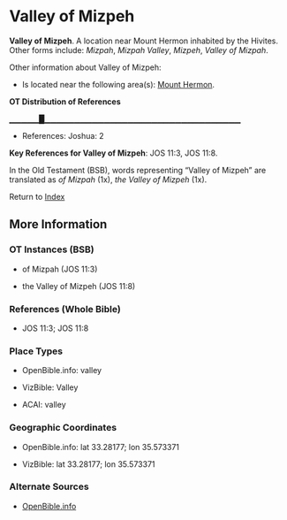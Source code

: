 # Valley of Mizpeh
**Valley of Mizpeh**. 
A location near Mount Hermon inhabited by the Hivites. 
Other forms include: 
*Mizpah*, *Mizpah Valley*, *Mizpeh*, *Valley of Mizpah*. 




Other information about Valley of Mizpeh:


* Is located near the following area(s): 
[Mount Hermon](HermonMount.md). 


**OT Distribution of References**

▁▁▁▁▁█▁▁▁▁▁▁▁▁▁▁▁▁▁▁▁▁▁▁▁▁▁▁▁▁▁▁▁▁▁▁▁▁▁
* References: Joshua: 2



**Key References for Valley of Mizpeh**: 
JOS 11:3, JOS 11:8. 


In the Old Testament (BSB), words representing “Valley of Mizpeh” are translated as 
*of Mizpah* (1x), *the Valley of Mizpeh* (1x). 




Return to [Index](00-Index.md)

## More Information

### OT Instances (BSB)

* of Mizpah (JOS 11:3)

* the Valley of Mizpeh (JOS 11:8)



### References (Whole Bible)

* JOS 11:3; JOS 11:8


### Place Types

* OpenBible.info: valley

* VizBible: Valley

* ACAI: valley



### Geographic Coordinates

* OpenBible.info: lat 33.28177; lon 35.573371

* VizBible: lat 33.28177; lon 35.573371



### Alternate Sources

* [OpenBible.info](https://www.openbible.info/geo/ancient/ae32196)



